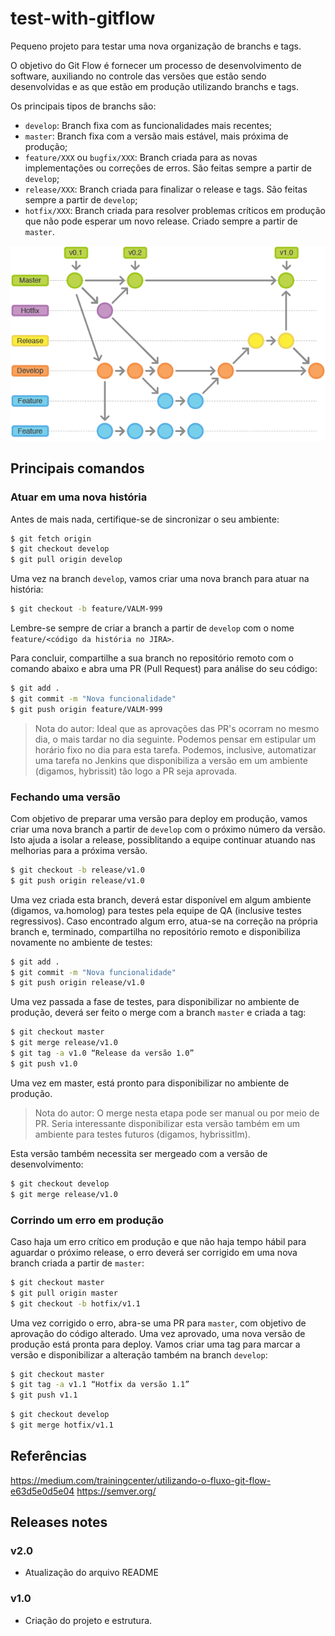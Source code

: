# test-with-gitflow
Pequeno projeto para testar uma nova organização de branchs e tags.

O objetivo do Git Flow é fornecer um processo de desenvolvimento de software, auxiliando no controle das versões que estão sendo desenvolvidas e as que estão em produção utilizando branchs e tags.

Os principais tipos de branchs são:
 - `develop`: Branch fixa com as funcionalidades mais recentes;
 - `master`: Branch fixa com a versão mais estável, mais próxima de produção;
 - `feature/XXX` ou `bugfix/XXX`: Branch criada para as novas implementações ou correções de erros. São feitas sempre a partir de `develop`;
 - `release/XXX`: Branch criada para finalizar o release e tags. São feitas sempre a partir de `develop`;
 - `hotfix/XXX`: Branch criada para resolver problemas críticos em produção que não pode esperar um novo release. Criado sempre a partir de `master`.


![Gitflow Workflow](/git-workflow.png)

## Principais comandos

### Atuar em uma nova história
Antes de mais nada, certifique-se de sincronizar o seu ambiente:

```sh
$ git fetch origin
$ git checkout develop
$ git pull origin develop
```

Uma vez na branch `develop`, vamos criar uma nova branch para atuar na história:
```sh
$ git checkout -b feature/VALM-999
```

Lembre-se sempre de criar a branch a partir de `develop` com o nome `feature/<código da história no JIRA>`.

Para concluir, compartilhe a sua branch no repositório remoto com o comando abaixo e abra uma PR (Pull Request) para análise do seu código:

```sh
$ git add .
$ git commit -m "Nova funcionalidade"
$ git push origin feature/VALM-999
```

> Nota do autor: Ideal que as aprovações das PR's ocorram no mesmo dia, o mais tardar no dia seguinte. Podemos pensar em estipular um horário fixo no dia para esta tarefa. Podemos, inclusive, automatizar uma tarefa no Jenkins que disponibiliza a versão em um ambiente (digamos, hybrissit) tão logo a PR seja aprovada.


### Fechando uma versão

Com objetivo de preparar uma versão para deploy em produção, vamos criar uma nova branch a partir de `develop` com o próximo número da versão. Isto ajuda a isolar a release, possiblitando a equipe continuar atuando nas melhorias para a próxima versão.

```sh
$ git checkout -b release/v1.0 
$ git push origin release/v1.0
```

Uma vez criada esta branch, deverá estar disponível em algum ambiente (digamos, va.homolog) para testes pela equipe de QA (inclusive testes regressivos).
Caso encontrado algum erro, atua-se na correção na própria branch e, terminado, compartilha no repositório remoto e disponibiliza novamente no ambiente de testes:

```sh
$ git add .
$ git commit -m "Nova funcionalidade"
$ git push origin release/v1.0
```

Uma vez passada a fase de testes, para disponibilizar no ambiente de produção, deverá ser feito o merge com a branch `master` e criada a tag:

```sh
$ git checkout master 
$ git merge release/v1.0
$ git tag -a v1.0 “Release da versão 1.0”
$ git push v1.0
```

Uma vez em master, está pronto para disponibilizar no ambiente de produção.

> Nota do autor: O merge nesta etapa pode ser manual ou por meio de PR. Seria interessante disponibilizar esta versão também em um ambiente para testes futuros (digamos, hybrissitlm). 

Esta versão também necessita ser mergeado com a versão de desenvolvimento:

```sh
$ git checkout develop 
$ git merge release/v1.0
```


### Corrindo um erro em produção

Caso haja um erro crítico em produção e que não haja tempo hábil para aguardar o próximo release, o erro deverá ser corrigido em uma nova branch criada a partir de `master`: 

```sh
$ git checkout master
$ git pull origin master
$ git checkout -b hotfix/v1.1
```

Uma vez corrigido o erro, abra-se uma PR para `master`, com objetivo de aprovação do código alterado. Uma vez aprovado, uma nova versão de produção está pronta para deploy. Vamos criar uma tag para marcar a versão e disponibilizar a alteração também na branch `develop`:

```sh
$ git checkout master 
$ git tag -a v1.1 “Hotfix da versão 1.1”
$ git push v1.1
```

```sh
$ git checkout develop 
$ git merge hotfix/v1.1
```

## Referências

https://medium.com/trainingcenter/utilizando-o-fluxo-git-flow-e63d5e0d5e04
https://semver.org/


## Releases notes

### v2.0
  - Atualização do arquivo README

### v1.0
  - Criação do projeto e estrutura.